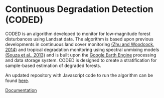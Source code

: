 # Continuous Degradation Detection (CODED)

CODED is an algorithm developed to monitor for low-magnitude forest disturbances using Landsat data. The algorithm is based upon previous developments in continuous land cover monitoring [(Zhu and Woodcock, 2014)](http://www.sciencedirect.com/science/article/pii/S0034425714000248) and tropical degradation monitoring using spectral unmixing models [(Souza et al., 2013)](http://www.mdpi.com/2072-4292/5/11/5493/html) and is built upon the [Google Earth Engine](https://earthengine.google.com/) processing and data storage system. CODED is designed to create a stratification for sample-based estimation of degraded forests. 

An updated repository with Javascript code to run the algorithm can be found [here](https://code.earthengine.google.com/?accept_repo=users/bullocke/coded). 

[Documentation](https://coded.readthedocs.io/en/latest/)
